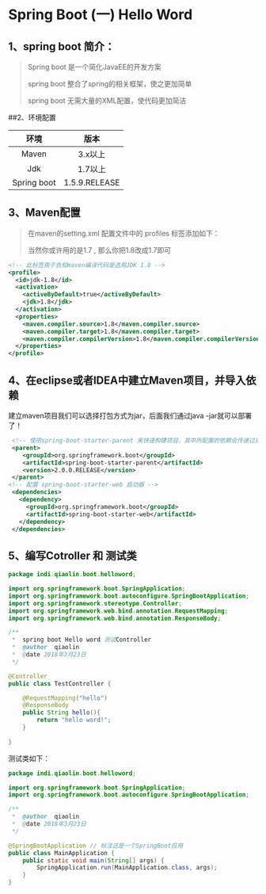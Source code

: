 # Spring Boot (一)   Hello Word

## 1、spring boot 简介：

> Spring boot 是一个简化JavaEE的开发方案
>
> spring boot 整合了spring的相关框架，使之更加简单
>
> spring boot 无需大量的XML配置，使代码更加简洁



##2、环境配置

|     环境      |      版本       |
| :---------: | :-----------: |
|    Maven    |     3.x以上     |
|     Jdk     |     1.7以上     |
| Spring boot | 1.5.9.RELEASE |



## 3、Maven配置

> 在maven的setting.xml 配置文件中的 profiles 标签添加如下：
>
> 当然你或许用的是1.7 , 那么你把1.8改成1.7即可

```xml
<!-- 此标签用于告知maven编译代码是选用JDK 1.8 -->
<profile>
  <id>jdk-1.8</id>
  <activation>
    <activeByDefault>true</activeByDefault>
    <jdk>1.8</jdk>
  </activation>
  <properties>
    <maven.compiler.source>1.8</maven.compiler.source>
    <maven.compiler.target>1.8</maven.compiler.target>
    <maven.compiler.compilerVersion>1.8</maven.compiler.compilerVersion>
  </properties>
</profile>
```



## 4、在eclipse或者IDEA中建立Maven项目，并导入依赖

建立maven项目我们可以选择打包方式为jar，后面我们通过java -jar就可以部署了！

```xml
 <!-- 使用spring-boot-starter-parent 来快速构建项目，其中所配置的依赖会传递过来 -->
 <parent>
    <groupId>org.springframework.boot</groupId>
    <artifactId>spring-boot-starter-parent</artifactId>
    <version>2.0.0.RELEASE</version>
 </parent>
<!-- 配置 spring-boot-starter-web 启动器 -->
 <dependencies>
   <dependency>
     <groupId>org.springframework.boot</groupId>
     <artifactId>spring-boot-starter-web</artifactId>
   </dependency>
 </dependencies>
```



## 5、编写Cotroller 和 测试类

```java
package indi.qiaolin.boot.helloword;

import org.springframework.boot.SpringApplication;
import org.springframework.boot.autoconfigure.SpringBootApplication;
import org.springframework.stereotype.Controller;
import org.springframework.web.bind.annotation.RequestMapping;
import org.springframework.web.bind.annotation.ResponseBody;

/**
 *  spring boot Hello word 测试Controller
 *  @author  qiaolin
 *  @date 2018年3月23日
 */

@Controller
public class TestController {

    @RequestMapping("hello")
    @ResponseBody
    public String hello(){
        return "hello word!";
    }
  
}
```

测试类如下：

```java
package indi.qiaolin.boot.helloword;

import org.springframework.boot.SpringApplication;
import org.springframework.boot.autoconfigure.SpringBootApplication;

/**
 *  @author  qiaolin
 *  @date 2018年3月23日
 */

@SpringBootApplication // 标注这是一个SpringBoot应用
public class MainApplication {
    public static void main(String[] args) {
        SpringApplication.run(MainApplication.class, args);
    }
}
```

